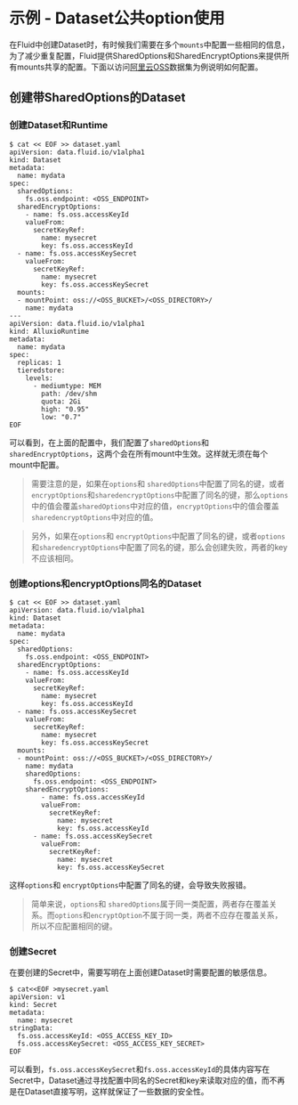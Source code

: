 # 示例 - Dataset公共option使用

在Fluid中创建Dataset时，有时候我们需要在多个`mounts`中配置一些相同的信息，为了减少重复配置，Fluid提供SharedOptions和SharedEncryptOptions来提供所有mounts共享的配置。下面以访问[阿里云OSS](https://cn.aliyun.com/product/oss)数据集为例说明如何配置。

## 创建带SharedOptions的Dataset

### 创建Dataset和Runtime

```shell
$ cat << EOF >> dataset.yaml
apiVersion: data.fluid.io/v1alpha1
kind: Dataset
metadata:
  name: mydata
spec:
  sharedOptions:
    fs.oss.endpoint: <OSS_ENDPOINT>
  sharedEncryptOptions:
    - name: fs.oss.accessKeyId
    valueFrom:
      secretKeyRef:
        name: mysecret
        key: fs.oss.accessKeyId
  - name: fs.oss.accessKeySecret
    valueFrom:
      secretKeyRef:
        name: mysecret
        key: fs.oss.accessKeySecret
  mounts:
  - mountPoint: oss://<OSS_BUCKET>/<OSS_DIRECTORY>/
    name: mydata
---
apiVersion: data.fluid.io/v1alpha1
kind: AlluxioRuntime
metadata:
  name: mydata
spec:
  replicas: 1
  tieredstore:
    levels:
      - mediumtype: MEM
        path: /dev/shm
        quota: 2Gi
        high: "0.95"
        low: "0.7"
EOF
```

可以看到，在上面的配置中，我们配置了`sharedOptions`和`sharedEncryptOptions`，这两个会在所有mount中生效。这样就无须在每个mount中配置。

> 需要注意的是，如果在`options`和 `sharedOptions`中配置了同名的键，或者`encryptOptions`和`sharedencryptOptions`中配置了同名的键，那么`options`中的值会覆盖`sharedOptions`中对应的值，`encryptOptions`中的值会覆盖`sharedencryptOptions`中对应的值。

> 另外，如果在`options`和 `encryptOptions`中配置了同名的键，或者`options`和`sharedencryptOptions`中配置了同名的键，那么会创建失败，两者的key不应该相同。

### 创建options和encryptOptions同名的Dataset
```shell
$ cat << EOF >> dataset.yaml
apiVersion: data.fluid.io/v1alpha1
kind: Dataset
metadata:
  name: mydata
spec:
  sharedOptions:
    fs.oss.endpoint: <OSS_ENDPOINT>
  sharedEncryptOptions:
    - name: fs.oss.accessKeyId
    valueFrom:
      secretKeyRef:
        name: mysecret
        key: fs.oss.accessKeyId
  - name: fs.oss.accessKeySecret
    valueFrom:
      secretKeyRef:
        name: mysecret
        key: fs.oss.accessKeySecret
  mounts:
  - mountPoint: oss://<OSS_BUCKET>/<OSS_DIRECTORY>/
    name: mydata
    sharedOptions:
      fs.oss.endpoint: <OSS_ENDPOINT>
    sharedEncryptOptions:
        - name: fs.oss.accessKeyId
        valueFrom:
          secretKeyRef:
            name: mysecret
            key: fs.oss.accessKeyId
      - name: fs.oss.accessKeySecret
        valueFrom:
          secretKeyRef:
            name: mysecret
            key: fs.oss.accessKeySecret
```

这样`options`和 `encryptOptions`中配置了同名的键，会导致失败报错。

> 简单来说，`options`和 `sharedOptions`属于同一类配置，两者存在覆盖关系。而`options`和`encryptOption`不属于同一类，两者不应存在覆盖关系，所以不应配置相同的键。

### 创建Secret

在要创建的Secret中，需要写明在上面创建Dataset时需要配置的敏感信息。

```shell
$ cat<<EOF >mysecret.yaml
apiVersion: v1
kind: Secret
metadata:
  name: mysecret
stringData:
  fs.oss.accessKeyId: <OSS_ACCESS_KEY_ID>
  fs.oss.accessKeySecret: <OSS_ACCESS_KEY_SECRET>
EOF
```

可以看到，`fs.oss.accessKeySecret`和`fs.oss.accessKeyId`的具体内容写在Secret中，Dataset通过寻找配置中同名的Secret和key来读取对应的值，而不再是在Dataset直接写明，这样就保证了一些数据的安全性。